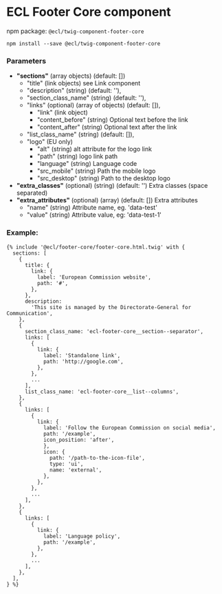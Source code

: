 # ECL Footer Core component

npm package: `@ecl/twig-component-footer-core`

```shell
npm install --save @ecl/twig-component-footer-core
```

### Parameters

- **"sections"** (array objects) (default: [])
  - "title" (link objects) see Link component
  - "description" (string) (default: ''),
  - "section_class_name" (string) (default: ''),
  - "links" (optional) (array of objects) (default: []),
    - "link" (link object)
    - "content_before" (string) Optional text before the link
    - "content_after" (string) Optional text after the link
  - "list_class_name" (string) (default: []),
  - "logo" (EU only)
    - "alt" (string) alt attribute for the logo link
    - "path" (string) logo link path
    - "language" (string) Language code
    - "src_mobile" (string) Path the mobile logo
    - "src_desktop" (string) Path to the desktop logo
- **"extra_classes"** (optional) (string) (default: '') Extra classes (space separated)
- **"extra_attributes"** (optional) (array) (default: []) Extra attributes
  - "name" (string) Attribute name, eg. 'data-test'
  - "value" (string) Attribute value, eg: 'data-test-1'

### Example:

<!-- prettier-ignore -->
```twig
{% include '@ecl/footer-core/footer-core.html.twig' with { 
  sections: [ 
    { 
      title: { 
        link: { 
          label: 'European Commission website', 
          path: '#', 
        }, 
      }, 
      description: 
        'This site is managed by the Directorate-General for Communication', 
    }, 
    { 
      section_class_name: 'ecl-footer-core__section--separator', 
      links: [ 
        { 
          link: { 
            label: 'Standalone link', 
            path: 'http://google.com', 
          }, 
        }, 
        ... 
      ], 
      list_class_name: 'ecl-footer-core__list--columns', 
    }, 
    {  
      links: [ 
        { 
          link: { 
            label: 'Follow the European Commission on social media', 
            path: '/example', 
            icon_position: 'after', 
            }, 
            icon: { 
              path: '/path-to-the-icon-file', 
              type: 'ui', 
              name: 'external', 
            }, 
          }, 
        }, 
        ... 
      ], 
    }, 
    { 
      links: [ 
        { 
          link: { 
            label: 'Language policy', 
            path: '/example', 
          }, 
        }, 
        ... 
      ], 
    }, 
  ], 
} %}
```
